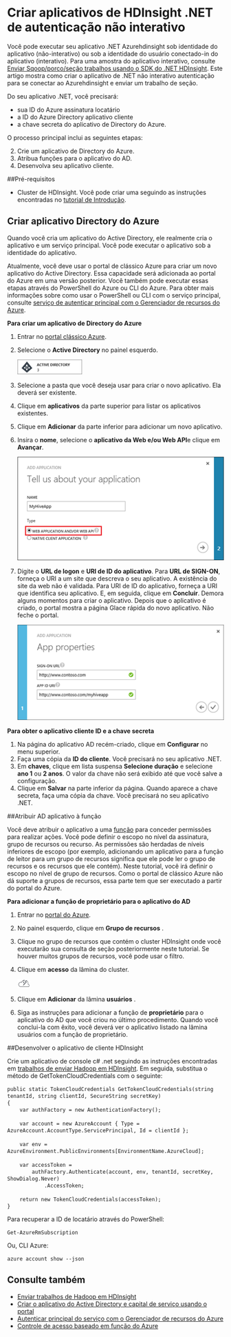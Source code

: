 <properties
    pageTitle="Criar autenticação não interativo .NET HDInsight applciations | Microsoft Azure"
    description="Aprenda a criar autenticação não interativo .NET HDInsight aplicativos."
    editor="cgronlun"
    manager="jhubbard"
    services="hdinsight"
    documentationCenter=""
    tags="azure-portal"
    authors="mumian"/>

<tags
    ms.service="hdinsight"
    ms.workload="big-data"
    ms.tgt_pltfrm="na"
    ms.devlang="na"
    ms.topic="article"
    ms.date="09/02/2016"
    ms.author="jgao"/>

# <a name="create-non-interactive-authentication-net-hdinsight-applications"></a>Criar aplicativos de HDInsight .NET de autenticação não interativo

Você pode executar seu aplicativo .NET Azurehdinsight sob identidade do aplicativo (não-interativo) ou sob a identidade do usuário conectado-in do aplicativo (interativo). Para uma amostra do aplicativo interativo, consulte [Enviar Sqoop/porco/seção trabalhos usando o SDK do .NET HDInsight](hdinsight-submit-hadoop-jobs-programmatically.md#submit-hivepigsqoop-jobs-using-hdinsight-net-sdk). Este artigo mostra como criar o aplicativo de .NET não interativo autenticação para se conectar ao Azurehdinsight e enviar um trabalho de seção.

Do seu aplicativo .NET, você precisará:

- sua ID do Azure assinatura locatário
- a ID do Azure Directory aplicativo cliente
- a chave secreta do aplicativo de Directory do Azure.  

O processo principal inclui as seguintes etapas:

2. Crie um aplicativo de Directory do Azure.
2. Atribua funções para o aplicativo do AD.
3. Desenvolva seu aplicativo cliente.


##<a name="prerequisites"></a>Pré-requisitos

- Cluster de HDInsight. Você pode criar uma seguindo as instruções encontradas no [tutorial de Introdução](hdinsight-hadoop-linux-tutorial-get-started.md#create-cluster). 




## <a name="create-azure-directory-application"></a>Criar aplicativo Directory do Azure 
Quando você cria um aplicativo do Active Directory, ele realmente cria o aplicativo e um serviço principal. Você pode executar o aplicativo sob a identidade do aplicativo.

Atualmente, você deve usar o portal de clássico Azure para criar um novo aplicativo do Active Directory. Essa capacidade será adicionada ao portal do Azure em uma versão posterior. Você também pode executar essas etapas através do PowerShell do Azure ou CLI do Azure. Para obter mais informações sobre como usar o PowerShell ou CLI com o serviço principal, consulte [serviço de autenticar principal com o Gerenciador de recursos do Azure](../resource-group-authenticate-service-principal.md).

**Para criar um aplicativo de Directory do Azure**

1.  Entrar no [portal clássico Azure]( https://manage.windowsazure.com/).
2.  Selecione o **Active Directory** no painel esquerdo.

    ![Clássico portal active directory do Azure](.\media\hdinsight-create-non-interactive-authentication-dotnet-application\active-directory.png)
    
3.  Selecione a pasta que você deseja usar para criar o novo aplicativo. Ela deverá ser existente.
4.  Clique em **aplicativos** da parte superior para listar os aplicativos existentes.
5.  Clique em **Adicionar** da parte inferior para adicionar um novo aplicativo.
6.  Insira o **nome**, selecione o **aplicativo da Web e/ou Web API**e clique em **Avançar**.

    ![novo aplicativo do active directory do azure](.\media\hdinsight-create-non-interactive-authentication-dotnet-application\hdinsight-add-ad-application.png)

7.  Digite o **URL de logon** e **URI de ID do aplicativo**. Para **URL de SIGN-ON**, forneça o URI a um site que descreva o seu aplicativo. A existência do site da web não é validada. Para URI de ID do aplicativo, forneça a URI que identifica seu aplicativo. E, em seguida, clique em **Concluir**.
Demora alguns momentos para criar o aplicativo.  Depois que o aplicativo é criado, o portal mostra a página Glace rápida do novo aplicativo. Não feche o portal. 

    ![novas propriedades de aplicativo do active directory do azure](.\media\hdinsight-create-non-interactive-authentication-dotnet-application\hdinsight-add-ad-application-properties.png)

**Para obter o aplicativo cliente ID e a chave secreta**

1.  Na página do aplicativo AD recém-criado, clique em **Configurar** no menu superior.
2.  Faça uma cópia da **ID do cliente**. Você precisará no seu aplicativo .NET.
3.  Em **chaves**, clique em lista suspensa **Selecione duração** e selecione **ano 1** ou **2 anos**. O valor da chave não será exibido até que você salve a configuração.
4.  Clique em **Salvar** na parte inferior da página. Quando aparece a chave secreta, faça uma cópia da chave. Você precisará no seu aplicativo .NET.

##<a name="assign-ad-application-to-role"></a>Atribuir AD aplicativo à função

Você deve atribuir o aplicativo a uma [função](../active-directory/role-based-access-built-in-roles.md) para conceder permissões para realizar ações. Você pode definir o escopo no nível da assinatura, grupo de recursos ou recurso. As permissões são herdadas de níveis inferiores de escopo (por exemplo, adicionando um aplicativo para a função de leitor para um grupo de recursos significa que ele pode ler o grupo de recursos e os recursos que ele contém). Neste tutorial, você irá definir o escopo no nível de grupo de recursos.  Como o portal de clássico Azure não dá suporte a grupos de recursos, essa parte tem que ser executado a partir do portal do Azure. 

**Para adicionar a função de proprietário para o aplicativo do AD**

1.  Entrar no [portal do Azure](https://portal.azure.com).
2.  No painel esquerdo, clique em **Grupo de recursos** .
3.  Clique no grupo de recursos que contém o cluster HDInsight onde você executarão sua consulta de seção posteriormente neste tutorial. Se houver muitos grupos de recursos, você pode usar o filtro.
4.  Clique em **acesso** da lâmina do cluster.

    ![ícone de nuvem e thunderbolt = início rápido](./media/hdinsight-hadoop-create-linux-cluster-portal/quickstart.png)
5.  Clique em **Adicionar** da lâmina **usuários** .
6.  Siga as instruções para adicionar a função de **proprietário** para o aplicativo do AD que você criou no último procedimento. Quando você conclui-la com êxito, você deverá ver o aplicativo listado na lâmina usuários com a função de proprietário.


##<a name="develop-hdinsight-client-application"></a>Desenvolver o aplicativo de cliente HDInsight

Crie um aplicativo de console c# .net seguindo as instruções encontradas em [trabalhos de enviar Hadoop em HDInsight](hdinsight-submit-hadoop-jobs-programmatically.md#submit-hivepigsqoop-jobs-using-hdinsight-net-sdk). Em seguida, substitua o método de GetTokenCloudCredentials com o seguinte:

    public static TokenCloudCredentials GetTokenCloudCredentials(string tenantId, string clientId, SecureString secretKey)
    {
        var authFactory = new AuthenticationFactory();

        var account = new AzureAccount { Type = AzureAccount.AccountType.ServicePrincipal, Id = clientId };

        var env = AzureEnvironment.PublicEnvironments[EnvironmentName.AzureCloud];

        var accessToken =
            authFactory.Authenticate(account, env, tenantId, secretKey, ShowDialog.Never)
                .AccessToken;

        return new TokenCloudCredentials(accessToken);
    }

Para recuperar a ID de locatário através do PowerShell:

    Get-AzureRmSubscription

Ou, CLI Azure:

    azure account show --json

      
## <a name="see-also"></a>Consulte também

- [Enviar trabalhos de Hadoop em HDInsight](hdinsight-submit-hadoop-jobs-programmatically.md)
- [Criar o aplicativo do Active Directory e capital de serviço usando o portal](../resource-group-create-service-principal-portal.md)
- [Autenticar principal do serviço com o Gerenciador de recursos do Azure](../resource-group-authenticate-service-principal.md)
- [Controle de acesso baseado em função do Azure](../active-directory/role-based-access-control-configure.md)
